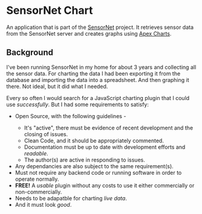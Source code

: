 # SensorNet Chart

An application that is part of the [SensorNet](https://github.com/jxmot/sensornet) project. It retrieves sensor data from the SensorNet server and creates graphs using [Apex Charts](https://github.com/apexcharts/apexcharts.js).

## Background

I've been running SensorNet in my home for about 3 years and collecting all the sensor data. For charting the data I had been exporting it from the database and importing the data into a spreadsheet. And then graphing it there. Not ideal, but it did what I needed. 

Every so often I would search for a JavaScript charting plugin that I could use <i>successfully</i>. But I had some requirements to satisfy:

<ul>
    <li>Open Source, with the following guidelines -</li>
    <ul>
        <li>It's "active", there must be evidence of recent development and
        the closing of issues.</li>
        <li>Clean Code, and it should be appropriately commented.</li>
        <li>Documentation must be up to date with development efforts
        and <i>readable</i>.</li>
        <li>The author(s) are active in responding to issues.</li>
    </ul>
    <li>Any dependancies are also subject to the same requirement(s).</li>
    <li>Must not require any backend code or running software in order
    to operate normally.</li>
    <li><strong>FREE!</strong> A <i>usable</i> plugin without any costs to
    use it either commercially or non-commercially.</li>
    <li>Needs to be adapatble for charting <i>live data</i>.</li>
    <li>And it must look <i>good</i>.</li>
</ul>
